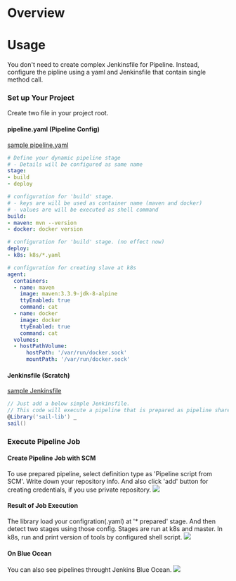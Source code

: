 # Overview


# Usage
You don't need to create complex Jenkinsfile for Pipeline.
Instead, configure the pipline using a yaml and Jenkinsfile that contain single method call.

### Set up Your Project
Create two file in your project root.
#### pipeline.yaml (Pipeline Config)
[sample pipeline.yaml](https://github.com/yanghoon/jenkinsfile-test/blob/master/pipeline.yaml)
```yaml
# Define your dynamic pipeline stage
# - Details will be configured as same name
stage:
- build
- deploy

# configuration for 'build' stage.
# - keys are will be used as container name (maven and docker)
# - values are will be executed as shell command
build:
- maven: mvn --version
- docker: docker version

# configuration for 'build' stage. (no effect now)
deploy:
- k8s: k8s/*.yaml

# configuration for creating slave at k8s
agent:
  containers:
  - name: maven
    image: maven:3.3.9-jdk-8-alpine
    ttyEnabled: true
    command: cat
  - name: docker
    image: docker
    ttyEnabled: true
    command: cat
  volumes:
  - hostPathVolume:
      hostPath: '/var/run/docker.sock'
      mountPath: '/var/run/docker.sock'
```

#### Jenkinsfile (Scratch)
[sample Jenkinsfile](https://github.com/yanghoon/jenkinsfile-test/blob/master/Jenkinsfile)
```groovy
// Just add a below simple Jenkinsfile.
// This code will execute a pipeline that is prepared as pipeline shared library.
@Library('sail-lib') _
sail()
```

### Execute Pipeline Job 
#### Create Pipeline Job with SCM
To use prepared pipeline, select definition type as 'Pipeline script from SCM'.
Write down your repository info.
And also click 'add' button for creating credentials, if you use private repository.
![](https://user-images.githubusercontent.com/21324361/39913559-40b52ed2-553d-11e8-85a1-fd6e7ed4a4cd.png)

#### Result of Job Execution
The library load your configration(.yaml) at '* prepared' stage.
And then detect two stages using those config.
Stages are run at k8s and master. In k8s, run and print version of tools by configured shell script.
![](https://user-images.githubusercontent.com/21324361/39915043-d5c95c60-5541-11e8-9955-618d931cd85e.png)

#### On Blue Ocean
You can also see pipelines throught Jenkins Blue Ocean.
![](https://user-images.githubusercontent.com/21324361/39915047-d82ab940-5541-11e8-926e-c000c0bd947a.png)

